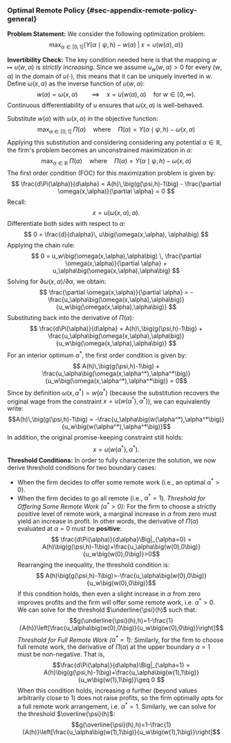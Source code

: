 ### Optimal Remote Policy {#sec-appendix-remote-policy-general}
**Problem Statement:** We consider the following optimization problem:
$$
\max_{\alpha \in [0,1]} \Big\{ Y(\alpha \mid \psi, h) - w(\alpha) \;\Big|\; x = u(w(\alpha), \alpha) \Big\}
$$

**Invertibility Check:** The key condition needed here is that the mapping $w \mapsto u(w,\alpha)$ is *strictly increasing*. Since we assume $u_w(w,\alpha) > 0$ for every $(w,\alpha)$ in the domain of $u(\cdot)$, this means that it can be uniquely inverted in $w$.  Define $\omega(x,\alpha)$ as the inverse function of $u(w,\alpha)$:
$$
w(\alpha) = \omega(x,\alpha) \qquad \implies \quad x = u(w(\alpha),\alpha) \quad \text{for } w \in [0,\infty).
$$
Continuous differentiability of $u$ ensures that $\omega(x,\alpha)$ is well-behaved.

Substitute $w(\alpha)$ with $\omega(x,\alpha)$ in the objective function:
$$
\max_{\alpha \in [0,1]} \; \Pi(\alpha) \quad \text{where} \quad \Pi(\alpha) = Y(\alpha \mid \psi, h) - \omega(x, \alpha)
$$
Applying this substitution and considering considering any potential $\alpha \in \mathbb{R}$, the firm's problem becomes an unconstrained maximization in $\alpha$:
$$
\max_{\alpha \in \mathbb{R}} \; \Pi(\alpha) \quad \text{where} \quad \Pi(\alpha) = Y(\alpha \mid \psi, h) - \omega(x, \alpha)
$$
The first order condition (FOC) for this maximization problem is given by:
$$
\frac{d\Pi(\alpha)}{d\alpha} = A(h)\,\big(g(\psi,h)-1\big) - \frac{\partial \omega(x,\alpha)}{\partial \alpha} = 0
$$
Recall:$$
x = u\big(\omega(x,\alpha), \alpha\big).
$$Differentiate both sides with respect to $\alpha$: $$
0 = \frac{d}{d\alpha}\, u\big(\omega(x,\alpha), \alpha\big)
$$
Applying the chain rule:$$
0 = u_w\big(\omega(x,\alpha),\alpha\big) \, \frac{\partial \omega(x,\alpha)}{\partial \alpha} + u_\alpha\big(\omega(x,\alpha),\alpha\big)
$$
Solving for $\partial \omega(x,\alpha)/\partial \alpha$, we obtain:$$
\frac{\partial \omega(x,\alpha)}{\partial \alpha} = -\frac{u_\alpha\big(\omega(x,\alpha),\alpha\big)}{u_w\big(\omega(x,\alpha),\alpha\big)}
$$Substituting back into the derivative of $\Pi(\alpha)$:$$
\frac{d\Pi(\alpha)}{d\alpha} = A(h)\,\big(g(\psi,h)-1\big) + \frac{u_\alpha\big(\omega(x,\alpha),\alpha\big)}{u_w\big(\omega(x,\alpha),\alpha\big)}
$$
For an interior optimum $\alpha^*$, the first order condition is given by:$$
A(h)\,\big(g(\psi,h)-1\big) + \frac{u_\alpha\big(\omega(x,\alpha^*),\alpha^*\big)}{u_w\big(\omega(x,\alpha^*),\alpha^*\big)} = 0$$Since by definition $\omega(x,\alpha^*) = w(\alpha^*)$ (because the substitution recovers the original wage from the constraint $x = u(w(\alpha^*),\alpha^*)$), we can equivalently write:$$A(h)\,\big(g(\psi,h)-1\big) = -\frac{u_\alpha\big(w(\alpha^*),\alpha^*\big)}{u_w\big(w(\alpha^*),\alpha^*\big)}$$In addition, the original promise-keeping constraint still holds:$$
x = u\big(w(\alpha^*),\alpha^*\big).$$**Threshold Conditions:** In order to fully characterize the solution, we now derive threshold conditions for two boundary cases:
- When the firm decides to offer some remote work (i.e., an optimal $\alpha^*>0$).
- When the firm decides to go all remote (i.e., $\alpha^*=1$).
*Threshold for Offering Some Remote Work ($\alpha^*>0$):*
For the firm to choose a strictly positive level of remote work, a marginal increase in $\alpha$ from zero must yield an increase in profit. In other words, the derivative of $\Pi(\alpha)$ evaluated at $\alpha=0$ must be **positive**:$$
\frac{d\Pi(\alpha)}{d\alpha}\Big|_{\alpha=0} = A(h)\big(g(\psi,h)-1\big)+\frac{u_\alpha\big(w(0),0\big)}{u_w\big(w(0),0\big)}>0$$
Rearranging the inequality, the threshold condition is:$$
A(h)\big(g(\psi,h)-1\big)>-\frac{u_\alpha\big(w(0),0\big)}{u_w\big(w(0),0\big)}$$
If this condition holds, then even a slight increase in $\alpha$ from zero improves profits and the firm will offer some remote work, i.e. $\alpha^*>0$. We can solve for the threshold $\underline{\psi}(h)$ such that:$$g(\underline{\psi}(h),h)=1-\frac{1}{A(h)}\left[\frac{u_\alpha\big(w(0),0\big)}{u_w\big(w(0),0\big)}\right]$$*Threshold for Full Remote Work ($\alpha^*=1$):*
Similarly, for the firm to choose full remote work, the derivative of $\Pi(\alpha)$ at the upper boundary $\alpha=1$ must be non-negative. That is,$$\frac{d\Pi(\alpha)}{d\alpha}\Big|_{\alpha=1} = A(h)\big(g(\psi,h)-1\big)+\frac{u_\alpha\big(w(1),1\big)}{u_w\big(w(1),1\big)}\geq 0
$$
When this condition holds, increasing $\alpha$ further (beyond values arbitrarily close to 1) does not raise profits, so the firm optimally opts for a full remote work arrangement, i.e. $\alpha^*=1$.   Similarly, we can solve for the threshold $\overline{\psi}(h)$:$$g(\overline{\psi}(h),h)=1-\frac{1}{A(h)}\left[\frac{u_\alpha\big(w(1),1\big)}{u_w\big(w(1),1\big)}\right]$$